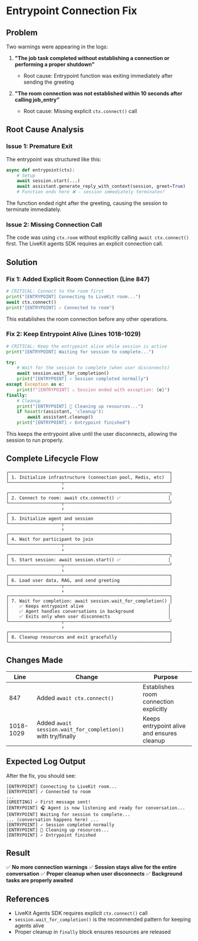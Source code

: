 # Entrypoint Connection Fix

## Problem
Two warnings were appearing in the logs:

1. **"The job task completed without establishing a connection or performing a proper shutdown"**
   - Root cause: Entrypoint function was exiting immediately after sending the greeting
   
2. **"The room connection was not established within 10 seconds after calling job_entry"**
   - Root cause: Missing explicit `ctx.connect()` call

## Root Cause Analysis

### Issue 1: Premature Exit
The entrypoint was structured like this:
```python
async def entrypoint(ctx):
    # Setup
    await session.start(...)
    await assistant.generate_reply_with_context(session, greet=True)
    # Function ends here ❌ - session immediately terminates!
```

The function ended right after the greeting, causing the session to terminate immediately.

### Issue 2: Missing Connection Call
The code was using `ctx.room` without explicitly calling `await ctx.connect()` first. The LiveKit agents SDK requires an explicit connection call.

## Solution

### Fix 1: Added Explicit Room Connection (Line 847)
```python
# CRITICAL: Connect to the room first
print("[ENTRYPOINT] Connecting to LiveKit room...")
await ctx.connect()
print("[ENTRYPOINT] ✓ Connected to room")
```

This establishes the room connection before any other operations.

### Fix 2: Keep Entrypoint Alive (Lines 1018-1029)
```python
# CRITICAL: Keep the entrypoint alive while session is active
print("[ENTRYPOINT] Waiting for session to complete...")

try:
    # Wait for the session to complete (when user disconnects)
    await session.wait_for_completion()
    print("[ENTRYPOINT] ✓ Session completed normally")
except Exception as e:
    print(f"[ENTRYPOINT] ⚠️ Session ended with exception: {e}")
finally:
    # Cleanup
    print("[ENTRYPOINT] 🧹 Cleaning up resources...")
    if hasattr(assistant, 'cleanup'):
        await assistant.cleanup()
    print("[ENTRYPOINT] ✓ Entrypoint finished")
```

This keeps the entrypoint alive until the user disconnects, allowing the session to run properly.

## Complete Lifecycle Flow

```
┌─────────────────────────────────────────────────────────────┐
│ 1. Initialize infrastructure (connection pool, Redis, etc)  │
└────────────────────┬────────────────────────────────────────┘
                     ↓
┌─────────────────────────────────────────────────────────────┐
│ 2. Connect to room: await ctx.connect() ✅                  │
└────────────────────┬────────────────────────────────────────┘
                     ↓
┌─────────────────────────────────────────────────────────────┐
│ 3. Initialize agent and session                             │
└────────────────────┬────────────────────────────────────────┘
                     ↓
┌─────────────────────────────────────────────────────────────┐
│ 4. Wait for participant to join                             │
└────────────────────┬────────────────────────────────────────┘
                     ↓
┌─────────────────────────────────────────────────────────────┐
│ 5. Start session: await session.start() ✅                  │
└────────────────────┬────────────────────────────────────────┘
                     ↓
┌─────────────────────────────────────────────────────────────┐
│ 6. Load user data, RAG, and send greeting                   │
└────────────────────┬────────────────────────────────────────┘
                     ↓
┌─────────────────────────────────────────────────────────────┐
│ 7. Wait for completion: await session.wait_for_completion() │
│    ✅ Keeps entrypoint alive                                │
│    ✅ Agent handles conversations in background             │
│    ✅ Exits only when user disconnects                      │
└────────────────────┬────────────────────────────────────────┘
                     ↓
┌─────────────────────────────────────────────────────────────┐
│ 8. Cleanup resources and exit gracefully                    │
└─────────────────────────────────────────────────────────────┘
```

## Changes Made

| Line | Change | Purpose |
|------|--------|---------|
| 847 | Added `await ctx.connect()` | Establishes room connection explicitly |
| 1018-1029 | Added `await session.wait_for_completion()` with try/finally | Keeps entrypoint alive and ensures cleanup |

## Expected Log Output

After the fix, you should see:
```
[ENTRYPOINT] Connecting to LiveKit room...
[ENTRYPOINT] ✓ Connected to room
...
[GREETING] ✓ First message sent!
[ENTRYPOINT] 🎧 Agent is now listening and ready for conversation...
[ENTRYPOINT] Waiting for session to complete...
... (conversation happens here) ...
[ENTRYPOINT] ✓ Session completed normally
[ENTRYPOINT] 🧹 Cleaning up resources...
[ENTRYPOINT] ✓ Entrypoint finished
```

## Result

✅ **No more connection warnings**
✅ **Session stays alive for the entire conversation**
✅ **Proper cleanup when user disconnects**
✅ **Background tasks are properly awaited**

## References

- LiveKit Agents SDK requires explicit `ctx.connect()` call
- `session.wait_for_completion()` is the recommended pattern for keeping agents alive
- Proper cleanup in `finally` block ensures resources are released

